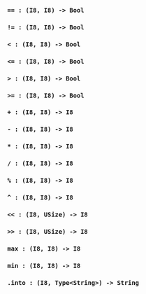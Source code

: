 <link rel="stylesheet" type="text/css" href="styles.css">

### `== : (I8, I8) -> Bool`

### `!= : (I8, I8) -> Bool`

### `< : (I8, I8) -> Bool`

### `<= : (I8, I8) -> Bool`

### `> : (I8, I8) -> Bool`

### `>= : (I8, I8) -> Bool`

### `+ : (I8, I8) -> I8`

### `- : (I8, I8) -> I8`

### `* : (I8, I8) -> I8`

### `/ : (I8, I8) -> I8`

### `% : (I8, I8) -> I8`

### `^ : (I8, I8) -> I8`

### `<< : (I8, USize) -> I8`

### `>> : (I8, USize) -> I8`

### `max : (I8, I8) -> I8`

### `min : (I8, I8) -> I8`

### `.into : (I8, Type<String>) -> String`

